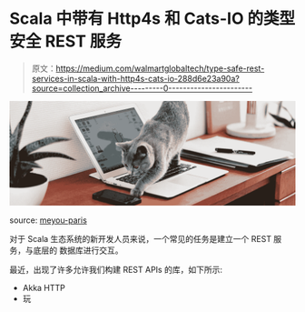 # Scala 中带有 Http4s 和 Cats-IO 的类型安全 REST 服务

> 原文：<https://medium.com/walmartglobaltech/type-safe-rest-services-in-scala-with-http4s-cats-io-288d6e23a90a?source=collection_archive---------0----------------------->

![](img/c5a7ca44b1d9d46f6a6ae60c38fee1f4.png)

source: [meyou-paris](https://www.meyou-paris.com/img/cms/banner_generic_meyou.jpg)

对于 Scala 生态系统的新开发人员来说，一个常见的任务是建立一个 REST 服务，与底层的
数据库进行交互。

最近，出现了许多允许我们构建 REST APIs 的库，如下所示:

*   Akka HTTP
*   玩